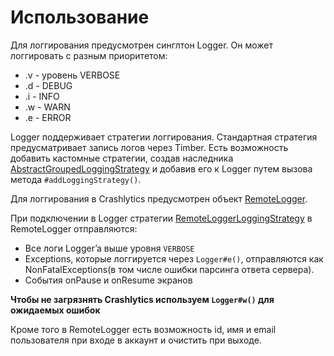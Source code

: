 # Использование

Для логгирования предусмотрен синглтон Logger. Он может логгировать
с разным приоритетом:
* .v - уровень VERBOSE
* .d - DEBUG
* .i - INFO
* .w - WARN
* .e - ERROR

Logger поддерживает стратегии логгирования. Стандартная стратегия
предусматривает запись логов через Timber. Есть возможность добавить кастомные стратегии,
создав наследника [AbstractGroupedLoggingStrategy](../src/main/java/ru/surfstudio/android/logger/logging_strategies/impl/base/AbstractGroupedLoggingStrategy.java)
и добавив его к Logger путем вызова метода `#addLoggingStrategy()`.

Для логгирования в Crashlytics предусмотрен объект [RemoteLogger](../src/main/java/ru/surfstudio/android/logger/RemoteLogger.kt).

При подключении в Logger стратегии [RemoteLoggerLoggingStrategy](../src/main/java/ru/surfstudio/android/logger/logging_strategies/impl/concrete/remote_logger/RemoteLoggerLoggingStrategy.kt)
в RemoteLogger отправляются:
* Все логи Logger’a выше уровня `VERBOSE`
* Exceptions, которые логгируется через `Logger#e()`,
отправляются как NonFatalExceptions(в том числе ошибки парсинга ответа сервера).
* События onPause и onResume экранов


__Чтобы не загрязнять Crashlytics используем `Logger#w()` для ожидаемых
ошибок__

Кроме того в RemoteLogger есть возможность id, имя и email
пользователя при входе в аккаунт и очистить при выходе.
